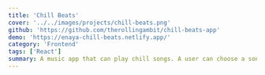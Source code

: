 ```yaml
---
title: 'Chill Beats'
cover: '../../images/projects/chill-beats.png'
github: 'https://github.com/therollingambit/chill-beats-app'
demo: 'https://enaya-chill-beats.netlify.app/'
category: 'Frontend'
tags: ['React']
summary: A music app that can play chill songs. A user can choose a song from the curated library. Built with React.
---
```

